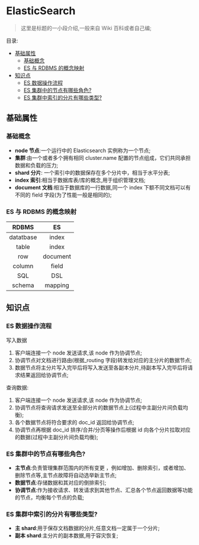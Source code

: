 # ElasticSearch <!-- omit in toc -->

> 这里是标题的一小段介绍,一般来自 Wiki 百科或者自己编;

目录:

- [基础属性](#基础属性)
  - [基础概念](#基础概念)
  - [ES 与 RDBMS 的概念映射](#es-与-rdbms-的概念映射)
- [知识点](#知识点)
  - [ES 数据操作流程](#es-数据操作流程)
  - [ES 集群中的节点有哪些角色?](#es-集群中的节点有哪些角色)
  - [ES 集群中索引的分片有哪些类型?](#es-集群中索引的分片有哪些类型)

## 基础属性

### 基础概念

- **node 节点**:一个运行中的 Elasticsearch 实例称为一个节点;
- **集群**:由一个或者多个拥有相同 cluster.name 配置的节点组成，它们共同承担数据和负载的压力;
- **shard 分片**: 一个索引中的数据保存在多个分片中，相当于水平分表;
- **index 索引**:相当于数据库表/库的概念,用于组织管理文档;
- **document 文档**:相当于数据库的一行数据,同一个 index 下额不同文档可以有不同的 field 字段(为了性能一般是相同的);

### ES 与 RDBMS 的概念映射

|   RDBMS   |    ES    |
| :-------: | :------: |
| datatbase |  index   |
|   table   |  index   |
|    row    | document |
|  column   |  field   |
|    SQL    |   DSL    |
|  schema   | mapping  |

## 知识点

### ES 数据操作流程

写入数据

1. 客户端连接一个 node 发送请求,该 node 作为协调节点;
2. 协调节点对文档进行路由(根据\_routing 字段)转发给对应的主分片的数据节点;
3. 数据节点将主分片写入完毕后将写入发送至各副本分片,待副本写入完毕后将请求结果返回给协调节点;

查询数据:

1. 客户端连接一个 node 发送请求,该 node 作为协调节点;
2. 协调节点将查询请求发送至全部分片的数据节点上(过程中主副分片间负载均衡);
3. 各个数据节点将符合要求的 doc_id 返回给协调节点;
4. 协调节点再根据 doc_id 排序/合并/分页等操作后根据 id 向各个分片拉取对应的数据(过程中主副分片间负载均衡);

### ES 集群中的节点有哪些角色?

- **主节点**:负责管理集群范围内的所有变更 ，例如增加、删除索引，或者增加、删除节点等,主节点故障将自动选举新主节点;
- **数据节点**:存储数据和其对应的倒排索引;
- **协调节点**:作为接收请求、转发请求到其他节点、汇总各个节点返回数据等功能的节点，均衡每个节点的负载;

### ES 集群中索引的分片有哪些类型?

- **主 shard**:用于保存文档数据的分片,任意文档一定属于一个分片;
- **副本 shard**:主分片的副本数据,用于容灾恢复;
